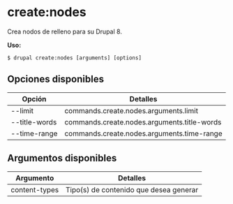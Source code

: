 # create:nodes
Crea nodos de relleno para su Drupal 8.

**Uso:**
```
$ drupal create:nodes [arguments] [options] 
```

## Opciones disponibles
Opción | Detalles
-------|-------------
--limit | commands.create.nodes.arguments.limit
--title-words | commands.create.nodes.arguments.title-words
--time-range | commands.create.nodes.arguments.time-range

## Argumentos disponibles
Argumento | Detalles
---------|-------------
content-types | Tipo(s) de contenido que desea generar

